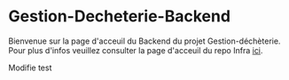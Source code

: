 # Gestion-Decheterie-Backend

Bienvenue sur la page d'acceuil du Backend du projet Gestion-déchèterie. Pour
plus d'infos veuillez consulter la page d'acceuil du repo Infra
[ici](https://github.com/PDG-GR9-Gestion-Decheterie/Gestion-Decheterie-Infra).

Modifie test
